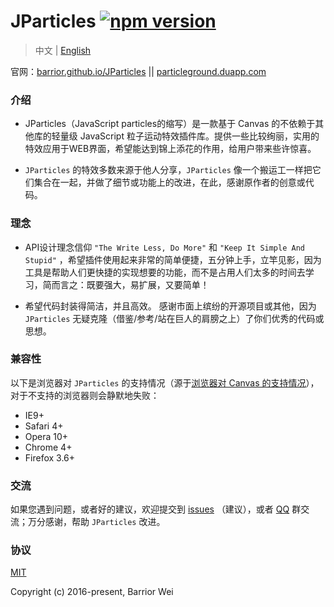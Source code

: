 # JParticles [![npm version](https://badge.fury.io/js/JParticles.svg)](https://badge.fury.io/js/JParticles)
> 中文 | [English](./README_en.md)

官网：[barrior.github.io/JParticles](http://barrior.github.io/JParticles/) || [particleground.duapp.com](http://particleground.duapp.com/)


### 介绍

- JParticles（JavaScript particles的缩写）是一款基于 Canvas 的不依赖于其他库的轻量级 JavaScript 粒子运动特效插件库。提供一些比较绚丽，实用的特效应用于WEB界面，希望能达到锦上添花的作用，给用户带来些许惊喜。

- `JParticles` 的特效多数来源于他人分享，`JParticles` 像一个搬运工一样把它们集合在一起，并做了细节或功能上的改进，在此，感谢原作者的创意或代码。


### 理念

- API设计理念信仰 `"The Write Less, Do More"` 和 `"Keep It Simple And Stupid"` ，希望插件使用起来非常的简单便捷，五分钟上手，立竿见影，因为工具是帮助人们更快捷的实现想要的功能，而不是占用人们太多的时间去学习，简而言之：既要强大，易扩展，又要简单！

- 希望代码封装得简洁，并且高效。 感谢市面上缤纷的开源项目或其他，因为 `JParticles` 无疑克隆（借鉴/参考/站在巨人的肩膀之上）了你们优秀的代码或思想。


### 兼容性

以下是浏览器对 `JParticles` 的支持情况（源于[浏览器对 Canvas 的支持情况](http://caniuse.com/#search=canvas)），对于不支持的浏览器则会静默地失败：

- IE9+
- Safari 4+
- Opera 10+
- Chrome 4+
- Firefox 3.6+


### 交流

如果您遇到问题，或者好的建议，欢迎提交到 [issues](https://github.com/Barrior/JParticles/issues) （建议），或者 [QQ](http://shang.qq.com/wpa/qunwpa?idkey=f548e3f94e0040a2ac5adfe4fec6915ef67c8c1b6ba5784ff6d5049c6135a759) 群交流；万分感谢，帮助 `JParticles` 改进。


### 协议

[MIT](./LICENSE)

Copyright (c) 2016-present, Barrior Wei